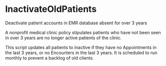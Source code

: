 # InactivateOldPatients
Deactivate patient accounts in EMR database absent for over 3 years

A nonprofit medical clinic policy stipulates patients who have not been seen in over 3 years are no longer active patients of the clinic. 

This script updates all patients to inactive if they have no Appointments in the last 3 years, or no Encounters in the last 3 years. It is scheduled to run monthly to prevent a backlog of old clients.
